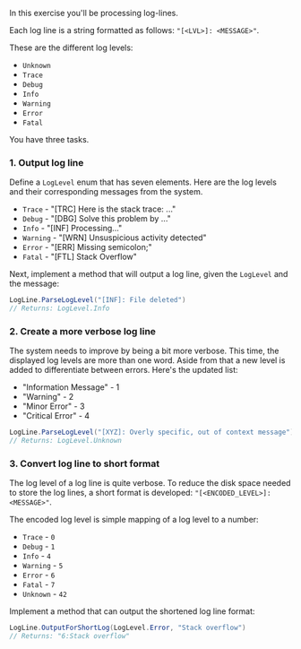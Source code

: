 In this exercise you'll be processing log-lines.

Each log line is a string formatted as follows: `"[<LVL>]: <MESSAGE>"`.

These are the different log levels:

- `Unknown`
- `Trace`
- `Debug`
- `Info`
- `Warning`
- `Error`
- `Fatal`

You have three tasks.

### 1. Output log line

Define a `LogLevel` enum that has seven elements. Here are the log levels and their corresponding messages from the system.

- `Trace` - "[TRC] Here is the stack trace: ..."
- `Debug` - "[DBG] Solve this problem by ..."
- `Info` - "[INF] Processing..."
- `Warning` - "[WRN] Unsuspicious activity detected"
- `Error` - "[ERR] Missing semicolon;"
- `Fatal` - "[FTL] Stack Overflow"

Next, implement a method that will output a log line, given the `LogLevel` and the message:

```csharp
LogLine.ParseLogLevel("[INF]: File deleted")
// Returns: LogLevel.Info
```

### 2. Create a more verbose log line

The system needs to improve by being a bit more verbose. This time, the displayed log levels are more than one word. Aside from that a new level is added to differentiate between errors. Here's the updated list:

- "Information Message" - 1
- "Warning" - 2
- "Minor Error" - 3
- "Critical Error" - 4

```csharp
LogLine.ParseLogLevel("[XYZ]: Overly specific, out of context message")
// Returns: LogLevel.Unknown
```

### 3. Convert log line to short format

The log level of a log line is quite verbose. To reduce the disk space needed to store the log lines, a short format is developed: `"[<ENCODED_LEVEL>]:<MESSAGE>"`.

The encoded log level is simple mapping of a log level to a number:

- `Trace` - `0`
- `Debug` - `1`
- `Info` - `4`
- `Warning` - `5`
- `Error` - `6`
- `Fatal` - `7`
- `Unknown` - `42`

Implement a method that can output the shortened log line format:

```csharp
LogLine.OutputForShortLog(LogLevel.Error, "Stack overflow")
// Returns: "6:Stack overflow"
```
